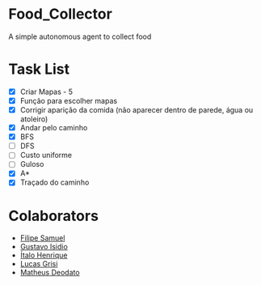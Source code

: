 # Food_Collector

A simple autonomous agent to collect food

# Task List
 - [x] Criar Mapas - 5
 - [x] Função para escolher mapas
 - [x] Corrigir aparição da comida (não aparecer dentro de parede, água ou atoleiro)
 - [x] Andar pelo caminho
 - [x] BFS
 - [ ] DFS
 - [ ] Custo uniforme
 - [ ] Guloso
 - [X] A*
 - [x] Traçado do caminho

# Colaborators 

- [Filipe Samuel](https://github.com/fss8)
- [Gustavo Isidio](https://github.com/gustavoisidio)
- [Ítalo Henrique](https://github.com/italoh623)
- [Lucas Grisi](https://github.com/lucasgrisiq)
- [Matheus Deodato](https://github.com/deodatomatheus)